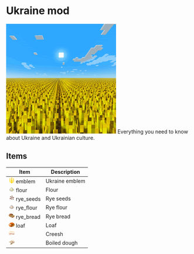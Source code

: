 # Ukraine mod
![icon.png](src%2Fmain%2Fresources%2Fassets%2Fukraine%2Ficon.png)
Everything you need to know about Ukraine and Ukrainian culture.
## Items
| Item                                                                                                                    | Description    |
|-------------------------------------------------------------------------------------------------------------------------|----------------|
| ![ukraine_emblem.png](src%2Fmain%2Fresources%2Fassets%2Fukraine%2Ftextures%2Fitem%2Fukraine_emblem.png) emblem          | Ukraine emblem |
| ![ukraine_flour.png](src%2Fmain%2Fresources%2Fassets%2Fukraine%2Ftextures%2Fitem%2Fukraine_flour.png) flour             | Flour          |
| ![ukraine_rye_seeds.png](src%2Fmain%2Fresources%2Fassets%2Fukraine%2Ftextures%2Fitem%2Fukraine_rye_seeds.png) rye_seeds | Rye seeds      |
| ![ukraine_rye_flour.png](src%2Fmain%2Fresources%2Fassets%2Fukraine%2Ftextures%2Fitem%2Fukraine_rye_flour.png) rye_flour | Rye flour      |
| ![ukraine_rye_bread.png](src%2Fmain%2Fresources%2Fassets%2Fukraine%2Ftextures%2Fitem%2Fukraine_rye_bread.png) rye_bread | Rye bread      |
| ![ukraine_loaf.png](src%2Fmain%2Fresources%2Fassets%2Fukraine%2Ftextures%2Fitem%2Fukraine_loaf.png) loaf                    | Loaf           |
|![ukraine_creesh.png](src%2Fmain%2Fresources%2Fassets%2Fukraine%2Ftextures%2Fitem%2Fukraine_creesh.png)| Сreesh         |
|![ukraine_boiled_dough.png](src%2Fmain%2Fresources%2Fassets%2Fukraine%2Ftextures%2Fitem%2Fukraine_boiled_dough.png)| Boiled dough   |